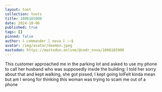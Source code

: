 ```yaml
---
layout: toot
collection: toots
title: 1006165900
date: 2024-10-06
published: true
tags: []
pinned: false
author: ⸸ commander ░ nova ⸸ :~$
avatar: /img/avatar/daemon.jpeg
mastodon: https://mastodon.online/@cmdr_nova/1006165900
---
```


This customer approached me in the parking lot and asked to use my phone to call her husband who was supposedly inside the building; I told her sorry about that and kept walking, she got pissed, I kept going lolFelt kinda mean but am I wrong for thinking this woman was trying to scam me out of a phone
